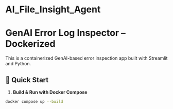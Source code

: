 # AI_File_Insight_Agent

# GenAI Error Log Inspector – Dockerized

This is a containerized GenAI-based error inspection app built with Streamlit and Python.

## 🚀 Quick Start

1. **Build & Run with Docker Compose**

```bash
docker compose up --build

